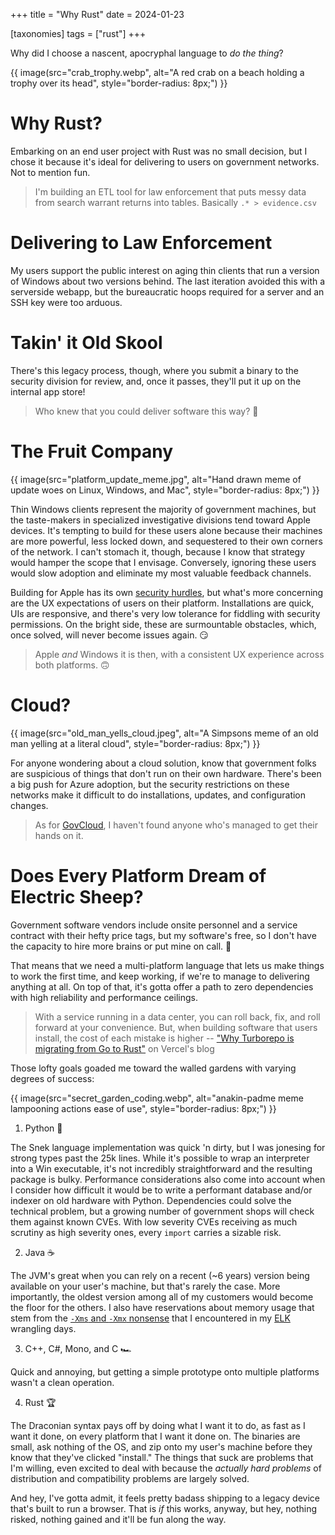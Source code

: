 +++
title = "Why Rust"
date = 2024-01-23 

[taxonomies]
tags = ["rust"]
+++

Why did I choose a nascent, apocryphal language to *do the thing*?

<!-- more -->


{{ image(src="crab_trophy.webp",
         alt="A red crab on a beach holding a trophy over its head",
         style="border-radius: 8px;") }}

# Why Rust?

Embarking on an end user project with Rust was no small decision, but I chose it because it's ideal for delivering to users on government networks. Not to mention fun.

> I'm building an ETL tool for law enforcement that puts messy data from search warrant returns into tables. Basically `.* > evidence.csv`

# Delivering to Law Enforcement

My users support the public interest on aging thin clients that run a version of Windows about two versions behind. The last iteration avoided this with a serverside webapp, but the bureaucratic hoops required for a server and an SSH key were too arduous.

# Takin' it Old Skool

There's this legacy process, though, where you submit a binary to the security division for review, and, once it passes, they'll put it up on the internal app store!

> Who knew that you could deliver software this way? 🤯 

# The Fruit Company

{{ image(src="platform_update_meme.jpg",
         alt="Hand drawn meme of update woes on Linux, Windows, and Mac",
         style="border-radius: 8px;") }}

Thin Windows clients represent the majority of government machines, but the taste-makers in specialized investigative divisions tend toward Apple devices. It's tempting to build for these users alone because their machines are more powerful, less locked down, and sequestered to their own corners of the network. I can't stomach it, though, because I know that strategy would hamper the scope that I envisage. Conversely, ignoring these users would slow adoption and eliminate my most valuable feedback channels.

Building for Apple has its own [security hurdles](@/action_universal.md), but what's more concerning are the UX expectations of users on their platform. Installations are quick, UIs are responsive, and there's very low tolerance for fiddling with security permissions. On the bright side, these are surmountable obstacles, which, once solved, will never become issues again. 😏

> Apple *and* Windows it is then, with a consistent UX experience across both platforms. 🙃

# Cloud?

{{ image(src="old_man_yells_cloud.jpeg",
         alt="A Simpsons meme of an old man yelling at a literal cloud",
         style="border-radius: 8px;") }}

For anyone wondering about a cloud solution, know that government folks are suspicious of things that don't run on their own hardware. There's been a big push for Azure adoption, but the security restrictions on these networks make it difficult to do installations, updates, and configuration changes.

> As for [GovCloud](https://aws.amazon.com/govcloud-us/?whats-new.sort-by=item.additionalFields.postDateTime&whats-new.sort-order=desc), I haven't found anyone who's managed to get their hands on it.

# Does Every Platform Dream of Electric Sheep?

Government software vendors include onsite personnel and a service contract with their hefty price tags, but my software's free, so I don't have the capacity to hire more brains or put mine on call. 🧠

That means that we need a multi-platform language that lets us make things to work the first time, and keep working, if we're to manage to delivering anything at all. On top of that, it's gotta offer a path to zero dependencies with high reliability and performance ceilings.

> With a service running in a data center, you can roll back, fix, and roll forward at your convenience. But, when building software that users install, the cost of each mistake is higher -- ["Why Turborepo is migrating from Go to Rust"](https://vercel.com/blog/turborepo-migration-go-rust) on Vercel's blog


Those lofty goals goaded me toward the walled gardens with varying degrees of success:

{{ image(src="secret_garden_coding.webp",
   alt="anakin-padme meme lampooning actions ease of use",
   style="border-radius: 8px;") }}

1. Python 🐍

The Snek language implementation was quick 'n dirty, but I was jonesing for strong types past the 25k lines. While it's possible to wrap an interpreter into a Win executable, it's not incredibly straightforward and the resulting package is bulky. Performance considerations also come into account when I consider how difficult it would be to write a performant database and/or indexer on old hardware with Python. Dependencies could solve the technical problem, but a growing number of government shops will check them against known CVEs. With low severity CVEs receiving as much scrutiny as high severity ones, every `import` carries a sizable risk.

2. Java ☕️

The JVM's great when you can rely on a recent (~6 years) version being available on your user's machine, but that's rarely the case. More importantly, the oldest version among all of my customers would become the floor for the others. I also have reservations about memory usage that stem from the [`-Xms` and `-Xmx` nonsense](https://stackoverflow.com/questions/14763079/what-are-the-xms-and-xmx-parameters-when-starting-jvm) that I encountered in my [ELK](https://www.elastic.co/elastic-stack) wrangling days.

3. C++, C#, Mono, and C 🏎️

Quick and annoying, but getting a simple prototype onto multiple platforms wasn't a clean operation.

4. Rust 🏆

The Draconian syntax pays off by doing what I want it to do, as fast as I want it done, on every platform that I want it done on. The binaries are small, ask nothing of the OS, and zip onto my user's machine before they know that they've clicked "install." The things that suck are problems that I'm willing, even excited to deal with because the *actually hard problems* of distribution and compatibility problems are largely solved.

And hey, I've gotta admit, it feels pretty badass shipping to a legacy device that's built to run a browser. That is *if* this works, anyway, but hey, nothing risked, nothing gained and it'll be fun along the way. 
